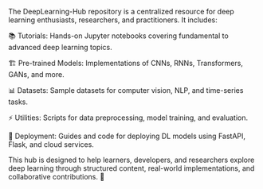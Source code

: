 The DeepLearning-Hub repository is a centralized resource for deep learning enthusiasts, researchers, and practitioners. It includes:

📚 Tutorials: Hands-on Jupyter notebooks covering fundamental to advanced deep learning topics.

🏗 Pre-trained Models: Implementations of CNNs, RNNs, Transformers, GANs, and more.

📊 Datasets: Sample datasets for computer vision, NLP, and time-series tasks.

⚡ Utilities: Scripts for data preprocessing, model training, and evaluation.

🚀 Deployment: Guides and code for deploying DL models using FastAPI, Flask, and cloud services.

This hub is designed to help learners, developers, and researchers explore deep learning through structured content, real-world implementations, and collaborative contributions. 🚀
